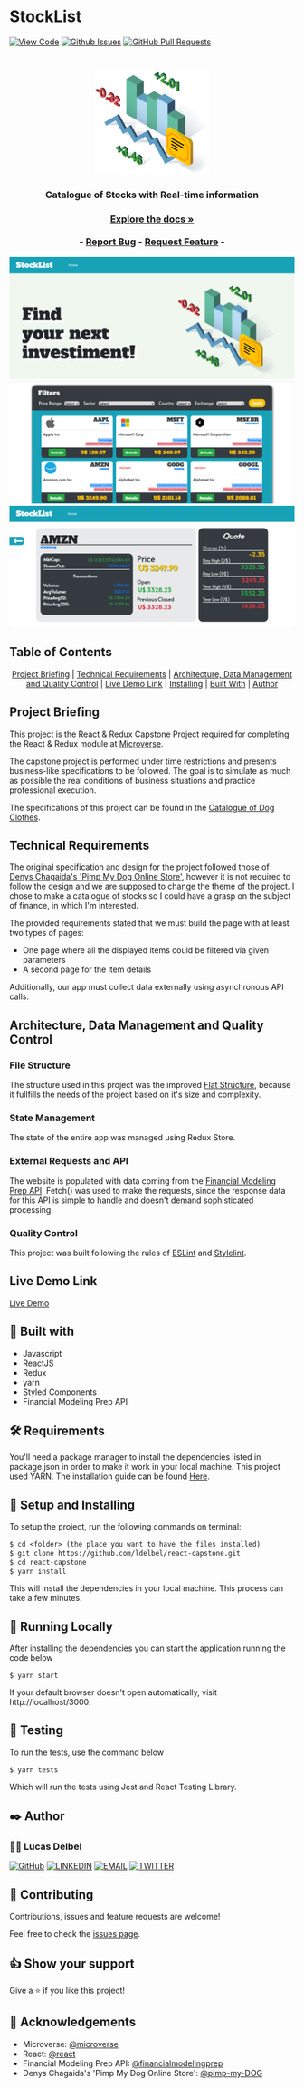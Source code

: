 # StockList

[![View Code](https://img.shields.io/badge/View%20-Code-green)]()
[![Github Issues](https://img.shields.io/badge/GitHub-Issues-orange)]()
[![GitHub Pull Requests](https://img.shields.io/badge/GitHub-Pull%20Requests-blue)]()

<br />
<p align="center">
  <a href="https://github.com/ldelbel/react-capstone">
    <img src="src/pages/assets/logo.png" alt="Logo" width="200">
  </a>

  <h3 align="center">Catalogue of Stocks with Real-time information<h3>
  <p align="center">
    <a href="https://github.com/ldelbel/react-capstone"><strong>Explore the docs »</strong></a>
    <br />
    <br />
    -
    <a href="https://github.com/ldelbel/react-capstone/issues">Report Bug</a>
    -
    <a href="https://github.com/ldelbel/react-capstone/pulls">Request Feature</a>
    -
  </p>
</p>
  
  ![screenshot1](./screenshot1.png)
  ![screenshot2](./screenshot2.png)
  ![screenshot3](./screenshot3.png)
    
## Table of Contents

<p align="center">
  <a href="#brief">Project Briefing</a> |
  <a href="#require">Technical Requirements</a> |
  <a href="#arch">Architecture, Data Management and Quality Control</a> |
  <a href="#ldl">Live Demo Link</a> |
  <a href="#ins">Installing</a> |
  <a href="#with">Built With</a> |
  <a href="#author">Author</a>
</p>

## Project Briefing <a name = "brief"></a>

This project is the React & Redux Capstone Project required for completing the React & Redux module at [Microverse](https://www.microverse.org/).

The capstone project is performed under time restrictions and presents business-like specifications to be followed. The goal is to simulate as much as possible the real conditions of business situations and practice professional execution.

The specifications of this project can be found in the [Catalogue of Dog Clothes](https://www.notion.so/Catalogue-of-Dog-Clothes-8bf1512b8ab34fa28848beb8ab698a32).

## Technical Requirements <a name = "require"></a>

The original specification and design for the project followed those of [Denys Chagaida's 'Pimp My Dog Online Store'](https://www.behance.net/gallery/24531031/Pimp-my-DOG-Online-store-E-commerse-project), however it is not required to follow the design and we are supposed to change the theme of the project. I chose to make a catalogue of stocks so I could have a grasp on the subject of finance, in which I'm interested.

The provided requirements stated that we must build the page with at least two types of pages:

- One page where all the displayed items could be filtered via given parameters
- A second page for the item details

Additionally, our app must collect data externally using asynchronous API calls.

## Architecture, Data Management and Quality Control <a name = "arch"></a>

### File Structure

The structure used in this project was the improved [Flat Structure](https://www.pluralsight.com/guides/how-to-organize-your-react-+-redux-codebase), because it fullfills the needs of the project based on it's size and complexity.

### State Management

The state of the entire app was managed using Redux Store.

### External Requests and API

The website is populated with data coming from the [Financial Modeling Prep API](https://financialmodelingprep.com/developer). Fetch() was used to make the requests, since the response data for this API is simple to handle and doesn't demand sophisticated processing.

### Quality Control

This project was built following the rules of [ESLint](https://eslint.org/) and [Stylelint](https://stylelint.io/).


## Live Demo Link <a name = "ldl"></a>

[Live Demo](https://stocklist-capstone.herokuapp.com/)

## 🔧 Built with <a name = "with"></a>

- Javascript
- ReactJS
- Redux
- yarn
- Styled Components
- Financial Modeling Prep API

## 🛠 Requirements <a name = "req"></a>

You'll need a package manager to install the dependencies listed in package.json in order to make it work in your local machine.
This project used YARN. The installation guide can be found [Here](https://classic.yarnpkg.com/en/docs/install/#debian-stable).

## 🔨 Setup and Installing <a name = "ins"></a>

To setup the project, run the following commands on terminal:

```
$ cd <folder> (the place you want to have the files installed)
$ git clone https://github.com/ldelbel/react-capstone.git
$ cd react-capstone
$ yarn install

```

This will install the dependencies in your local machine. This process can take a few minutes.

## 🔨 Running Locally

After installing the dependencies you can start the application running the code below

```
$ yarn start

```

If your default browser doesn't open automatically, visit http://localhost/3000.

## 🔨 Testing

To run the tests, use the command below

```
$ yarn tests

```

Which will run the tests using Jest and React Testing Library.

## ✒️ Author <a name = "author"></a>

### 👨‍💻 Lucas Delbel

[![GitHub](https://img.shields.io/badge/-GitHub-000?style=for-the-badge&logo=GitHub&logoColor=white)](https://github.com/ldelbel)
[![LINKEDIN](https://img.shields.io/badge/-LINKEDIN-0077B5?style=for-the-badge&logo=Linkedin&logoColor=white)](https://www.linkedin.com/in/lucasdelbel/)
[![EMAIL](https://img.shields.io/badge/-EMAIL-D14836?style=for-the-badge&logo=Mail.Ru&logoColor=white)](mailto:lucdelbel@gmail.com)
[![TWITTER](https://img.shields.io/badge/-TWITTER-1DA1F2?style=for-the-badge&logo=Twitter&logoColor=white)](https://twitter.com/delbel_lucas)

## 🤝 Contributing

Contributions, issues and feature requests are welcome!

Feel free to check the [issues page]().

## 👍 Show your support

Give a ⭐️ if you like this project!

## :clap: Acknowledgements

- Microverse: [@microverse](https://www.microverse.org/)
- React: [@react](https://reactjs.org/)
- Financial Modeling Prep API: [@financialmodelingprep](https://financialmodelingprep.com/developer/)
- Denys Chagaida's 'Pimp My Dog Online Store': [@pimp-my-DOG](https://www.behance.net/gallery/24531031/Pimp-my-DOG-Online-store-E-commerse-project)
